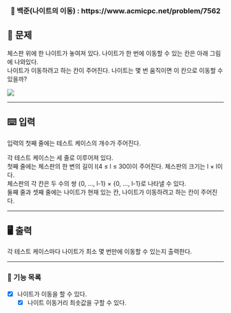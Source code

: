 <h3 align="center"> 
    📌 백준(나이트의 이동) : https://www.acmicpc.net/problem/7562
</h3>

## 🚀 문제
체스판 위에 한 나이트가 놓여져 있다. 나이트가 한 번에 이동할 수 있는 칸은 아래 그림에 나와있다.  
나이트가 이동하려고 하는 칸이 주어진다. 나이트는 몇 번 움직이면 이 칸으로 이동할 수 있을까?  

<img src="https://www.acmicpc.net/upload/images/knight.png">

---

## ⌨️ 입력
입력의 첫째 줄에는 테스트 케이스의 개수가 주어진다.  

각 테스트 케이스는 세 줄로 이루어져 있다.   
첫째 줄에는 체스판의 한 변의 길이 l(4 ≤ l ≤ 300)이 주어진다. 체스판의 크기는 l × l이다.   
체스판의 각 칸은 두 수의 쌍 {0, ..., l-1} × {0, ..., l-1}로 나타낼 수 있다.  
둘째 줄과 셋째 줄에는 나이트가 현재 있는 칸, 나이트가 이동하려고 하는 칸이 주어진다.  

---

## 🖥️ 출력
각 테스트 케이스마다 나이트가 최소 몇 번만에 이동할 수 있는지 출력한다.

---

### 📜 기능 목록
- [x] 나이트가 이동을 할 수 있다.
  - [x] 나이트 이동거리 최솟값을 구할 수 있다.